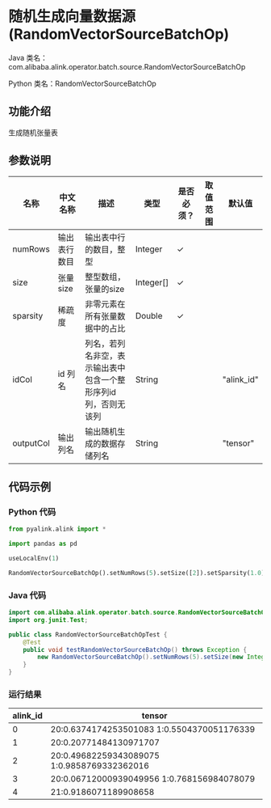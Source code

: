 # 随机生成向量数据源 (RandomVectorSourceBatchOp)
Java 类名：com.alibaba.alink.operator.batch.source.RandomVectorSourceBatchOp

Python 类名：RandomVectorSourceBatchOp


## 功能介绍
生成随机张量表

## 参数说明

| 名称 | 中文名称 | 描述 | 类型 | 是否必须？ | 取值范围 | 默认值 |
| --- | --- | --- | --- | --- | --- | --- |
| numRows | 输出表行数目 | 输出表中行的数目，整型 | Integer | ✓ |  |  |
| size | 张量size | 整型数组，张量的size | Integer[] | ✓ |  |  |
| sparsity | 稀疏度 | 非零元素在所有张量数据中的占比 | Double | ✓ |  |  |
| idCol | id 列名 | 列名，若列名非空，表示输出表中包含一个整形序列id列，否则无该列 | String |  |  | "alink_id" |
| outputCol | 输出列名 | 输出随机生成的数据存储列名 | String |  |  | "tensor" |


## 代码示例
### Python 代码
```python
from pyalink.alink import *

import pandas as pd

useLocalEnv(1)

RandomVectorSourceBatchOp().setNumRows(5).setSize([2]).setSparsity(1.0).print()
```
### Java 代码
```java
import com.alibaba.alink.operator.batch.source.RandomVectorSourceBatchOp;
import org.junit.Test;

public class RandomVectorSourceBatchOpTest {
	@Test
	public void testRandomVectorSourceBatchOp() throws Exception {
		new RandomVectorSourceBatchOp().setNumRows(5).setSize(new Integer[]{2}).setSparsity(1.0).print();
	}
}
```
### 运行结果
alink_id|tensor
--------|------
0|$2$0:0.6374174253501083 1:0.5504370051176339
1|$2$0:0.20771484130971707
2|$2$0:0.49682259343089075 1:0.9858769332362016
3|$2$0:0.06712000939049956 1:0.768156984078079
4|$2$1:0.9186071189908658
